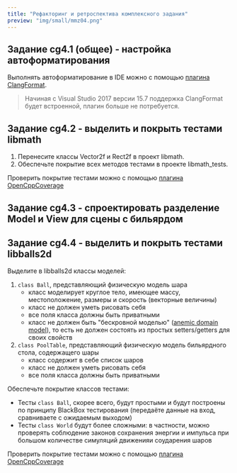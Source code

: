 ```yaml
---
title: "Рефакторинг и ретроспектива комплексного задания"
preview: "img/small/mmz04.png"
---
```


## Задание cg4.1 (общее) - настройка автоформатирования

Выполнять автоформатирование в IDE можно с помощью [плагина ClangFormat](https://marketplace.visualstudio.com/items?itemName=LLVMExtensions.ClangFormat).

>Начиная с Visual Studio 2017 версии 15.7 поддержка ClangFormat будет встроенной, плагин больше не потребуется.

## Задание cg4.2 - выделить и покрыть тестами libmath

1. Перенесите классы Vector2f и Rect2f в проект libmath.
2. Обеспечьте покрытие всех методов тестами в проекте libmath_tests.

Проверить покрытие тестами можно с помощью [плагина OpenCppCoverage](https://marketplace.visualstudio.com/items?itemName=OpenCppCoverage.OpenCppCoveragePlugin)

## Задание cg4.3 - спроектировать разделение Model и View для сцены с бильярдом

## Задание cg4.4 - выделить и покрыть тестами libballs2d

Выделите в libballs2d классы моделей:

1. `class Ball`, представляющий физическую модель шара
    * класс моделирует круглое тело, имеющее массу, местоположение, размеры и скорость (векторные величины)
    * класс не должен уметь рисовать себя
    * все поля класса должны быть приватными
    * класс не должен быть "бескровной моделью" ([anemic domain model](https://www.martinfowler.com/bliki/AnemicDomainModel.html)), то есть не должен состоять из простых setters/getters для своих свойств
2. `class PoolTable`, представляющий физическую модель бильярдного стола, содержащего шары
    * класс содержит в себе список шаров
    * класс не должен уметь рисовать себя
    * все поля класса должны быть приватными

Обеспечьте покрытие классов тестами:

* Тесты `class Ball`, скорее всего, будут простыми и будут построены по принципу BlackBox тестирования (передаёте данные на вход, сравниваете с ожидаемым выходом)
* Тесты `class World` будут более сложными: в частности, можно проверять соблюдение законов сохранения энергии и импульса при большом количестве симуляций движенияи соударения шаров

Проверить покрытие тестами можно с помощью [плагина OpenCppCoverage](https://marketplace.visualstudio.com/items?itemName=OpenCppCoverage.OpenCppCoveragePlugin)

